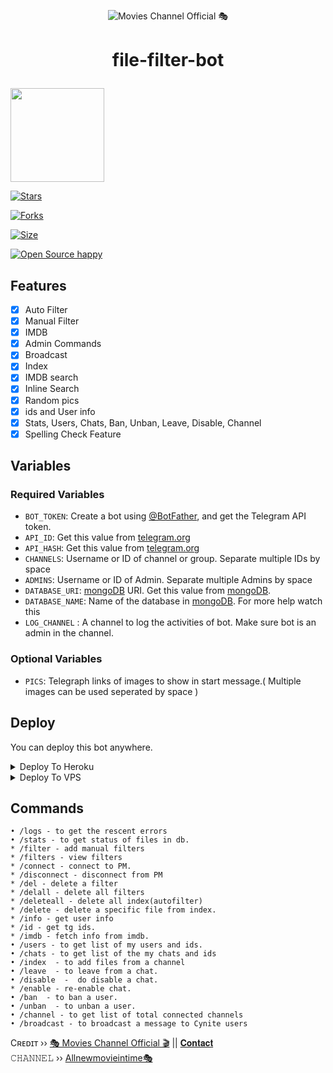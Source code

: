 <p align="center">

  <img src="https://telegra.ph/file/16834e41f2a8b5ad99650.jpg" alt="Movies Channel Official 🎭">

</p>

<h1 align="center">

  <b>file-filter-bot</b>

</h1>

<a href="https://t.me/allnewmovieintime">

  <img src="https://img.shields.io/badge/Join-blue?logo=Telegram" width="150">

[![Stars](https://img.shields.io/github/stars/malik7983/file-filter-bot?style=flat-square&color=orange)](https://github.com/Movieschannelofficials/Allnewmovieintime/stargazers)

[![Forks](https://img.shields.io/github/forks/malik7983/file-filter-bot?style=flat-square&color=blue)](https://github.com/Movieschannelofficials/Allnewmovieintime/fork)

[![Size](https://img.shields.io/github/repo-size/malik7983/file-filter-bot?style=flat-square&color=black)](https://github.com/Movieschannelofficials/Allnewmovieintime)   

[![Open Source happy ](https://badges.frapsoft.com/os/v2/open-source.svg?v=110)](https://github.com/Movieschannelofficials/Allnewmovieintime)   

## Features

- [x] Auto Filter
- [x] Manual Filter
- [x] IMDB
- [x] Admin Commands
- [x] Broadcast
- [x] Index
- [x] IMDB search
- [x] Inline Search
- [x] Random pics
- [x] ids and User info 
- [x] Stats, Users, Chats, Ban, Unban, Leave, Disable, Channel
- [x] Spelling Check Feature

## Variables

### Required Variables
* `BOT_TOKEN`: Create a bot using [@BotFather](https://telegram.dog/BotFather), and get the Telegram API token.
* `API_ID`: Get this value from [telegram.org](https://my.telegram.org/apps)
* `API_HASH`: Get this value from [telegram.org](https://my.telegram.org/apps)
* `CHANNELS`: Username or ID of channel or group. Separate multiple IDs by space
* `ADMINS`: Username or ID of Admin. Separate multiple Admins by space
* `DATABASE_URI`: [mongoDB](https://www.mongodb.com) URI. Get this value from [mongoDB](https://www.mongodb.com).
* `DATABASE_NAME`: Name of the database in [mongoDB](https://www.mongodb.com). For more help watch this 
* `LOG_CHANNEL` : A channel to log the activities of bot. Make sure bot is an admin in the channel.
### Optional Variables
* `PICS`: Telegraph links of images to show in start message.( Multiple images can be used seperated by space )


## Deploy
You can deploy this bot anywhere.



<details><summary>Deploy To Heroku</summary>
<p>
<br>
<a href="https://heroku.com/deploy?template=https://github.com/Movieschannelofficials/Auto-filter-bot-">
  <img src="https://www.herokucdn.com/deploy/button.svg" alt="Deploy">
</a>
</p>
</details>

<details><summary>Deploy To VPS</summary>
<p>
<pre>
git clone https://github.com/CyniteOfficial/Auto-Filter-Bot
# Install Packages
pip3 install -r requirements.txt
Edit info.py with variables as given below then run bot
python3 bot.py
</pre>
</p>
</details>


## Commands
```
• /logs - to get the rescent errors
• /stats - to get status of files in db.
* /filter - add manual filters
* /filters - view filters
* /connect - connect to PM.
* /disconnect - disconnect from PM
* /del - delete a filter
* /delall - delete all filters
* /deleteall - delete all index(autofilter)
* /delete - delete a specific file from index.
* /info - get user info
* /id - get tg ids.
* /imdb - fetch info from imdb.
• /users - to get list of my users and ids.
• /chats - to get list of the my chats and ids 
• /index  - to add files from a channel
• /leave  - to leave from a chat.
• /disable  -  do disable a chat.
* /enable - re-enable chat.
• /ban  - to ban a user.
• /unban  - to unban a user.
• /channel - to get list of total connected channels
• /broadcast - to broadcast a message to Cynite users
```

Cʀᴇᴅɪᴛ ›› [🎭 Movies Channel Official 🎬](https://t.me/allnewmovieintime) || [𝐂𝐨𝐧𝐭𝐚𝐜𝐭](https://t.me/King072326)                                                                                                                                                                                    
𝙲𝙷𝙰𝙽𝙽𝙴𝙻 ›› [Allnewmovieintime🎭](https://t.me/allnewmovieintime)
